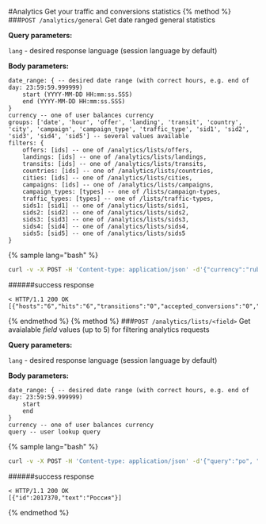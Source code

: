 #Analytics
Get your traffic and conversions statistics
{% method %}
###`POST /analytics/general`
Get date ranged general statistics

**Query parameters:**

`lang` - desired response language (session language by default)

**Body parameters:**

```
date_range: { -- desired date range (with correct hours, e.g. end of day: 23:59:59.999999)
    start (YYYY-MM-DD HH:mm:ss.SSS)
    end (YYYY-MM-DD HH:mm:ss.SSS)
}
currency -- one of user balances currency
groups: ['date', 'hour', 'offer', 'landing', 'transit', 'country', 'city', 'campaign', 'campaign_type', 'traffic_type', 'sid1', 'sid2', 'sid3', 'sid4', 'sid5'] -- several values available
filters: {
    offers: [ids] -- one of /analytics/lists/offers,
    landings: [ids] -- one of /analytics/lists/landings, 
    transits: [ids] -- one of /analytics/lists/transits, 
    countries: [ids] -- one of /analytics/lists/countries,
    cities: [ids] -- one of /analytics/lists/cities, 
    campaigns: [ids] -- one of /analytics/lists/campaigns, 
    campaign_types: [types] -- one of /lists/campaign-types,
    traffic_types: [types] -- one of /lists/traffic-types, 
    sids1: [sid1] -- one of /analytics/lists/sids1, 
    sids2: [sid2] -- one of /analytics/lists/sids2, 
    sids3: [sid3] -- one of /analytics/lists/sids3, 
    sids4: [sid4] -- one of /analytics/lists/sids4, 
    sids5: [sid5] -- one of /analytics/lists/sids5
}
```

{% sample lang="bash" %}
```bash
curl -v -X POST -H 'Content-type: application/json' -d'{"currency":"rub", "date_range": {"start": "2017-01-01", "end": "2017-02-23 23:59:59.99999"},"groups": ["offer"], "filters": {"landings": [5]}}' -b 'connect.sid=s%3AvJyC27a4pDMt58b2m_7BNyW4FD9Y0UUG.gbDlAoNjiOA8jmBHC68FCWzoLtYA0Cw9xVRuzErQXAA' http://dashboard.everad.com/v2/analytics/general?lang=ru
```
######success response
```
< HTTP/1.1 200 OK
[{"hosts":"6","hits":"6","transitions":"0","accepted_conversions":"0","pending_conversions":"2","declined_conversions":"0","total_conversions":"2","invalid_conversions":"0","accepted_income":"0","pending_income":"200.00","declined_income":"0","offer":"beer"}]
```
{% endmethod %}
{% method %}
###`POST /analytics/lists/<field>`
Get avaialable *field* values (up to 5) for filtering analytics requests

**Query parameters:**

`lang` - desired response language (session language by default)

**Body parameters:**

```
date_range: { -- desired date range (with correct hours, e.g. end of day: 23:59:59.999999)
    start
    end
}
currency -- one of user balances currency
query -- user lookup query
```

{% sample lang="bash" %}
```bash
curl -v -X POST -H 'Content-type: application/json' -d'{"query":"ро", "currency":"rub","date_range": {"start": "2017-01-01", "end": "2017-02-24 23:59:59.99999"}}' -b 'connect.sid=s%3AGgkhSULlAbbYwHhCXkOH3CN35FKgQtSo.cPt18fvgg94A2G4Vo%2FmE%2Ff3d%2F%2BF8d8ifqBjjAWkUn9o' http://localhost:4001/v2/analytics/lists/countries
```
######success response
```
< HTTP/1.1 200 OK
[{"id":2017370,"text":"Россия"}]
```
{% endmethod %}




